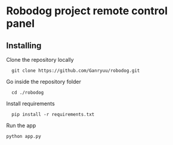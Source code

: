 

# Robodog project remote control panel 

## Installing

Clone the repository locally

```
  git clone https://github.com/Ganryuu/robodog.git
```

Go inside the repository folder 

```
  cd ./robodog
```

Install requirements

```
  pip install -r requirements.txt 
```


Run the app

```
python app.py 
``` 



